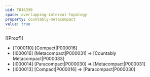 ```yaml
---
uid: T016339
space: overlapping-interval-topology
property: countably-metacompact
value: true
---
```

[[Proof]]

* [T000110] [Compact|P000016]
* [I000016] [Metacompact|P000031] => [Countably Metacompact|P000033]
* [I000014] [Paracompact|P000030] => [Metacompact|P000031]
* [I000013] [Compact|P000016] => [Paracompact|P000030]


